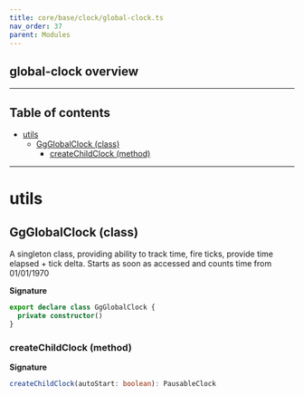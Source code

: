 ```yaml
---
title: core/base/clock/global-clock.ts
nav_order: 37
parent: Modules
---
```


## global-clock overview

---

<h2 class="text-delta">Table of contents</h2>

- [utils](#utils)
  - [GgGlobalClock (class)](#ggglobalclock-class)
    - [createChildClock (method)](#createchildclock-method)

---

# utils

## GgGlobalClock (class)

A singleton class, providing ability to track time, fire ticks, provide time elapsed + tick delta.
Starts as soon as accessed and counts time from 01/01/1970

**Signature**

```ts
export declare class GgGlobalClock {
  private constructor()
}
```

### createChildClock (method)

**Signature**

```ts
createChildClock(autoStart: boolean): PausableClock
```
